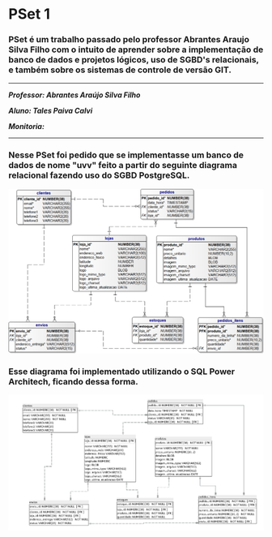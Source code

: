 # PSet 1

### PSet é um trabalho passado pelo professor Abrantes Araujo Silva Filho com o intuito de aprender sobre a implementação de banco de dados e projetos lógicos, uso de SGBD's relacionais, e também sobre os sistemas de controle de versão GIT.

---
***Professor: Abrantes Araújo Silva Filho***

***Aluno: Tales Paiva Calvi***

***Monitoria:***

---
### Nesse PSet foi pedido que se implementasse um banco de dados de nome "uvv" feito a partir do seguinte diagrama relacional fazendo uso do SGBD PostgreSQL.
![alt](https://github.com/talespcalvi/uvv_bd1_cc1mb/blob/main/PSet1/lojas-uvv.png)
### Esse diagrama foi implementado utilizando o SQL Power Architech, ficando dessa forma.
![alt](https://github.com/talespcalvi/uvv_bd1_cc1mb/blob/main/PSet1/diagrama.png)
